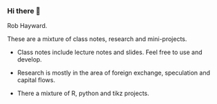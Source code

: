 ### Hi there 👋

Rob Hayward.  

These are a mixture of class notes, research and mini-projects.  

* Class notes include lecture notes and slides.  Feel free to use and develop.  

* Research is mostly in the area of foreign exchange, speculation and capital flows. 

* There a mixture of R, python and tikz projects. 
